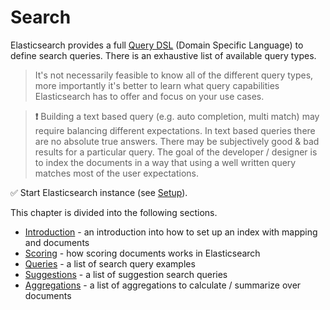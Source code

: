 # Search

Elasticsearch provides a full [Query DSL](https://www.elastic.co/guide/en/elasticsearch/reference/current/query-dsl.html) (Domain Specific Language) to define search queries. There is an exhaustive list of available query types. 

> It's not necessarily feasible to know all of the different query types, more importantly it's better to learn what query capabilities Elasticsearch has to offer and focus on your use cases.

> **❗️** Building a text based query (e.g. auto completion, multi match) may require balancing different expectations. In text based queries there are no absolute true answers. There may be subjectively good & bad results for a particular query. The goal of the developer / designer is to index the documents in a way that using a well written query matches most of the user expectations.

✅ Start Elasticsearch instance (see [Setup](./../introduction/setup.md)).

This chapter is divided into the following sections.

* [Introduction](./introduction.md) - an introduction into how to set up an index with mapping and documents
* [Scoring](./scoring.md) - how scoring documents works in Elasticsearch
* [Queries](./queries/README.md) - a list of search query examples
* [Suggestions](./suggestions/README.md) - a list of suggestion search queries
* [Aggregations](./aggregations/README.md) - a list of aggregations to calculate / summarize over documents

